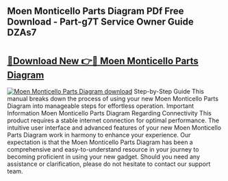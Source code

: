 ## Moen Monticello Parts Diagram PDf Free Download - Part-g7T Service Owner Guide DZAs7

# <h2><a href="http://dfj9qx.blite.top/?on=Moen+Monticello+Parts+Diagram">🔗Download New 👉🔴 Moen Monticello Parts Diagram</a></h2>

[![Moen Monticello Parts Diagram download](https://i.imgur.com/lujVjoI.png)](http://dfj9qx.blite.top/?on=Moen+Monticello+Parts+Diagram)
Step-by-Step Guide This manual breaks down the process of using your new Moen Monticello Parts Diagram into manageable steps for effortless operation. Important Information Moen Monticello Parts Diagram Regarding Connectivity This product requires a stable internet connection for optimal performance. The intuitive user interface and advanced features of your new Moen Monticello Parts Diagram work in harmony to enhance your experience. Our expectation is that the Moen Monticello Parts Diagram has been a comprehensive and easy-to-understand resource in your journey to becoming proficient in using your new gadget. Should you need any assistance or clarification, please do not hesitate to contact our support team.
